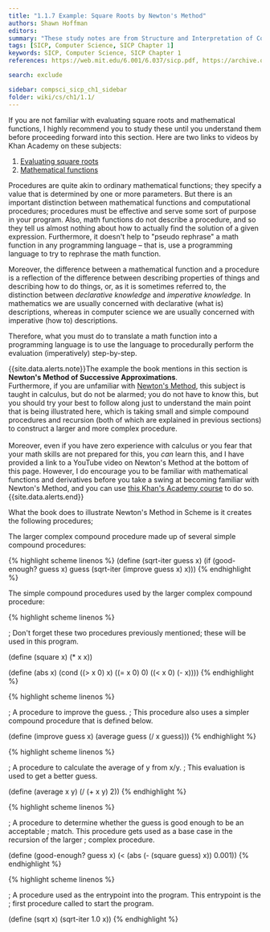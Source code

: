 ```yaml
---
title: "1.1.7 Example: Square Roots by Newton's Method"
authors: Shawn Hoffman
editors: 
summary: "These study notes are from Structure and Interpretation of Computer Programs - 2nd Edition (MIT Electrical Engineering and Computer Science) by Abelson, H. and Sussman, G."
tags: [SICP, Computer Science, SICP Chapter 1]
keywords: SICP, Computer Science, SICP Chapter 1
references: https://web.mit.edu/6.001/6.037/sicp.pdf, https://archive.org/details/ucberkeley_webcast_l28HAzKy0N8

search: exclude

sidebar: compsci_sicp_ch1_sidebar
folder: wiki/cs/ch1/1.1/
---
```


If you are not familiar with evaluating square roots and mathematical functions, I highly recommend you to study these until you understand them before proceeding forward into this section. Here are two links to videos by Khan Academy on these subjects:

1. [Evaluating square roots](https://youtu.be/E9YEUQR9NAU)
2. [Mathematical functions](https://youtu.be/ROIfbUQrSY4)

Procedures are quite akin to ordinary mathematical functions; they specify a value that is determined by one or more parameters. But there is an important distinction between mathematical functions and computational procedures; procedures must be effective and serve some sort of purpose in your program. Also, math functions do not describe a procedure, and so they tell us almost nothing about how to actually find the solution of a given expression. Furthermore, it doesn't help to "pseudo rephrase" a math function in any programming language – that is, use a programming language to try to rephrase the math function.

Moreover, the difference between a mathematical function and a procedure is a reflection of the difference between describing properties of things and describing how to do things, or, as it is sometimes referred to, the distinction between *declarative knowledge* and *imperative knowledge.* In mathematics we are usually concerned with declarative (what is) descriptions, whereas in computer science we are usually concerned with imperative (how to) descriptions.

Therefore, what you must do to translate a math function into a programming language is to use the language to procedurally perform the evaluation (imperatively) step-by-step.

{{site.data.alerts.note}}The example the book mentions in this section is <b>Newton's Method of Successive Approximations</b>.<br>
Furthermore, if you are unfamiliar with <a target="_blank" href="https://youtu.be/WuaI5G04Rcw">Newton's Method</a>, this subject is taught in calculus, but do not be alarmed; you do not have to know this, but you should try your best to follow along just to understand the main point that is being illustrated here, which is taking small and simple compound procedures and recursion (both of which are explained in previous sections) to construct a larger and more complex procedure.<br><br>
Moreover, even if you have zero experience with calculus or you fear that your math skills are not prepared for this, you <i>can</i> learn this, and I have provided a link to a YouTube video on Newton's Method at the bottom of this page. However, I do encourage you to be familiar with mathematical functions and derivatives before you take a swing at becoming familiar with Newton's Method, and you can use <a target="_blank" href="https://www.khanacademy.org/math/differential-calculus">this Khan's Academy course</a> to do so.{{site.data.alerts.end}}

What the book does to illustrate Newton's Method in Scheme is it creates the following procedures;

The larger complex compound procedure made up of several simple compound procedures:

{% highlight scheme linenos %}
(define (sqrt-iter guess x) (if (good-enough? guess x)
      guess
      (sqrt-iter (improve guess x) x)))
{% endhighlight %}

The simple compound procedures used by the larger complex compound procedure:

{% highlight scheme linenos %}

; Don't forget these two procedures previously mentioned; these will be used in this program.

(define (square x) (* x x))

(define (abs x)
    (cond ((> x 0) x)
          ((= x 0) 0)
          ((< x 0) (- x))))
{% endhighlight %}

{% highlight scheme linenos %}

; A procedure to improve the guess.
; This procedure also uses a simpler compound procedure that is defined below.

(define (improve guess x)
    (average guess (/ x guess)))
{% endhighlight %}

{% highlight scheme linenos %}

; A procedure to calculate the average of y from x/y.
; This evaluation is used to get a better guess.

(define (average x y)
    (/ (+ x y) 2))
{% endhighlight %}

{% highlight scheme linenos %}

; A procedure to determine whether the guess is good enough to be an acceptable
; match. This procedure gets used as a base case in the recursion of the larger
; complex procedure.

(define (good-enough? guess x)
    (< (abs (- (square guess) x)) 0.001))
{% endhighlight %}

{% highlight scheme linenos %}

; A procedure used as the entrypoint into the program. This entrypoint is the
; first procedure called to start the program.

(define (sqrt x)
    (sqrt-iter 1.0 x))
{% endhighlight %}
